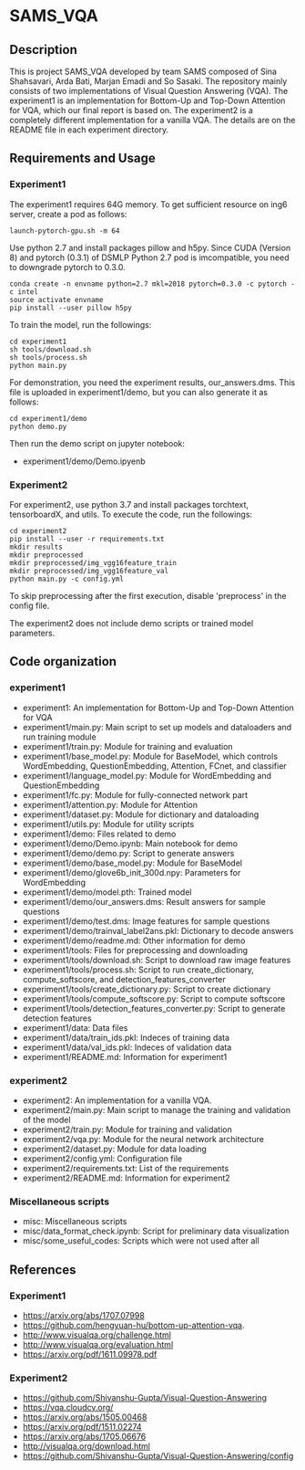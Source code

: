 # SAMS_VQA

## Description 

This is project SAMS_VQA developed by team SAMS composed of Sina Shahsavari, Arda Bati, Marjan Emadi and So Sasaki. The repository mainly consists of two implementations of Visual Question Answering (VQA). The experiment1 is an implementation for Bottom-Up and Top-Down Attention for VQA, which our final report is based on. The experiment2 is a completely different implementation for a vanilla VQA. The details are on the README file in each experiment directory.  

## Requirements and Usage

### Experiment1

The experiment1 requires 64G memory. To get sufficient resource on ing6 server, create a pod as follows:
```
launch-pytorch-gpu.sh -m 64
```

Use python 2.7 and install packages pillow and h5py. Since CUDA (Version 8) and pytorch (0.3.1) of DSMLP Python 2.7 pod is imcompatible, you need to downgrade pytorch to 0.3.0. 
```
conda create -n envname python=2.7 mkl=2018 pytorch=0.3.0 -c pytorch -c intel
source activate envname
pip install --user pillow h5py
```

To train the model, run the followings:
```
cd experiment1
sh tools/download.sh
sh tools/process.sh
python main.py
```

For demonstration, you need the experiment results, our_answers.dms. This file is uploaded in experiment1/demo, but you can also generate it as follows:
```
cd experiment1/demo
python demo.py
```

Then run the demo script on jupyter notebook:

- experiment1/demo/Demo.ipyenb

### Experiment2

For experiment2, use python 3.7 and install packages torchtext, tensorboardX, and utils. To execute the code, run the followings:

```
cd experiment2
pip install --user -r requirements.txt
mkdir results
mkdir preprocessed
mkdir preprocessed/img_vgg16feature_train
mkdir preprocessed/img_vgg16feature_val
python main.py -c config.yml
```

To skip preprocessing after the first execution, disable 'preprocess' in the config file.

The experiment2 does not include demo scripts or trained model parameters.


## Code organization 

### experiment1

 - experiment1: An implementation for Bottom-Up and Top-Down Attention for VQA
 - experiment1/main.py: Main script to set up models and dataloaders and run training module
 - experiment1/train.py: Module for training and evaluation
 - experiment1/base_model.py: Module for BaseModel, which controls WordEmbedding, QuestionEmbedding, Attention, FCnet, and classifier
 - experiment1/language_model.py: Module for WordEmbedding and QuestionEmbedding
 - experiment1/fc.py: Module for fully-connected network part
 - experiment1/attention.py: Module for Attention
 - experiment1/dataset.py: Module for dictionary and dataloading
 - experiment1/utils.py: Module for utility scripts
 - experiment1/demo: Files related to demo
 - experiment1/demo/Demo.ipynb: Main notebook for demo 
 - experiment1/demo/demo.py: Script to generate answers
 - experiment1/demo/base_model.py: Module for BaseModel
 - experiment1/demo/glove6b_init_300d.npy: Parameters for WordEmbedding
 - experiment1/demo/model.pth: Trained model
 - experiment1/demo/our_answers.dms: Result answers for sample questions
 - experiment1/demo/test.dms: Image features for sample questions
 - experiment1/demo/trainval_label2ans.pkl: Dictionary to decode answers
 - experiment1/demo/readme.md: Other information for demo
 - experiment1/tools: Files for preprocessing and downloading
 - experiment1/tools/download.sh: Script to download raw image features
 - experiment1/tools/process.sh: Script to run create_dictionary, compute_softscore, and detection_features_converter
 - experiment1/tools/create_dictionary.py: Script to create dictionary
 - experiment1/tools/compute_softscore.py: Script to compute softscore
 - experiment1/tools/detection_features_converter.py: Script to generate detection features
 - experiment1/data: Data files
 - experiment1/data/train_ids.pkl: Indeces of training data
 - experiment1/data/val_ids.pkl: Indeces of validation data
 - experiment1/README.md: Information for experiment1

### experiment2

 - experiment2: An implementation for a vanilla VQA.
 - experiment2/main.py: Main script to manage the training and validation of the model
 - experiment2/train.py: Module for training and validation
 - experiment2/vqa.py:  Module for the neural network architecture
 - experiment2/dataset.py: Module for data loading
 - experiment2/config.yml: Configuration file
 - experiment2/requirements.txt: List of the requirements
 - experiment2/README.md: Information for experiment2

### Miscellaneous scripts

 - misc: Miscellaneous scripts
 - misc/data_format_check.ipynb: Script for preliminary data visualization 
 - misc/some_useful_codes: Scripts which were not used after all



## References

### Experiment1

 - https://arxiv.org/abs/1707.07998 
 - https://github.com/hengyuan-hu/bottom-up-attention-vqa. 
 - http://www.visualqa.org/challenge.html
 - http://www.visualqa.org/evaluation.html
 - https://arxiv.org/pdf/1611.09978.pdf

### Experiment2

 - https://github.com/Shivanshu-Gupta/Visual-Question-Answering
 - https://vqa.cloudcv.org/
 - https://arxiv.org/abs/1505.00468
 - https://arxiv.org/pdf/1511.02274
 - https://arxiv.org/abs/1705.06676
 - http://visualqa.org/download.html
 - https://github.com/Shivanshu-Gupta/Visual-Question-Answering/config

